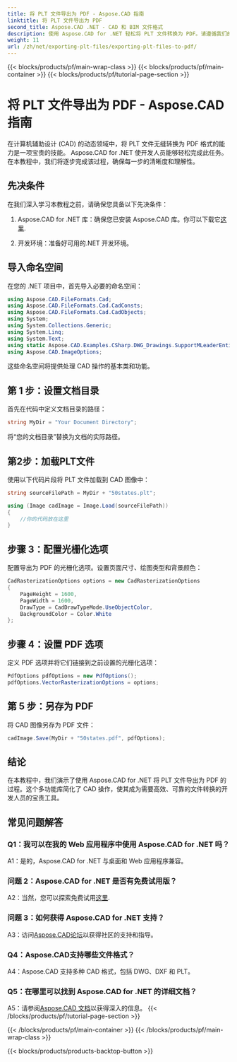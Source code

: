 ```yaml
---
title: 将 PLT 文件导出为 PDF - Aspose.CAD 指南
linktitle: 将 PLT 文件导出为 PDF
second_title: Aspose.CAD .NET - CAD 和 BIM 文件格式
description: 使用 Aspose.CAD for .NET 轻松将 PLT 文件转换为 PDF。请遵循我们的分步指南，以获得无缝集成和可靠的结果。
weight: 11
url: /zh/net/exporting-plt-files/exporting-plt-files-to-pdf/
---
```


{{< blocks/products/pf/main-wrap-class >}}
{{< blocks/products/pf/main-container >}}
{{< blocks/products/pf/tutorial-page-section >}}

# 将 PLT 文件导出为 PDF - Aspose.CAD 指南

在计算机辅助设计 (CAD) 的动态领域中，将 PLT 文件无缝转换为 PDF 格式的能力是一项宝贵的技能。 Aspose.CAD for .NET 使开发人员能够轻松完成此任务。在本教程中，我们将逐步完成该过程，确保每一步的清晰度和理解性。

## 先决条件

在我们深入学习本教程之前，请确保您具备以下先决条件：

1.  Aspose.CAD for .NET 库：确保您已安装 Aspose.CAD 库。你可以下载它[这里](https://releases.aspose.com/cad/net/).

2. 开发环境：准备好可用的.NET 开发环境。

## 导入命名空间

在您的 .NET 项目中，首先导入必要的命名空间：

```csharp
using Aspose.CAD.FileFormats.Cad;
using Aspose.CAD.FileFormats.Cad.CadConsts;
using Aspose.CAD.FileFormats.Cad.CadObjects;
using System;
using System.Collections.Generic;
using System.Linq;
using System.Text;
using static Aspose.CAD.Examples.CSharp.DWG_Drawings.SupportMLeaderEntityForDWGFormat;
using Aspose.CAD.ImageOptions;
```

这些命名空间将提供处理 CAD 操作的基本类和功能。

## 第 1 步：设置文档目录

首先在代码中定义文档目录的路径：

```csharp
string MyDir = "Your Document Directory";
```

将“您的文档目录”替换为文档的实际路径。

## 第2步：加载PLT文件

使用以下代码片段将 PLT 文件加载到 CAD 图像中：

```csharp
string sourceFilePath = MyDir + "50states.plt";

using (Image cadImage = Image.Load(sourceFilePath))
{
    //你的代码放在这里
}
```

## 步骤 3：配置光栅化选项

配置导出为 PDF 的光栅化选项。设置页面尺寸、绘图类型和背景颜色：

```csharp
CadRasterizationOptions options = new CadRasterizationOptions
{
    PageHeight = 1600,
    PageWidth = 1600,
    DrawType = CadDrawTypeMode.UseObjectColor,
    BackgroundColor = Color.White
};
```

## 步骤 4：设置 PDF 选项

定义 PDF 选项并将它们链接到之前设置的光栅化选项：

```csharp
PdfOptions pdfOptions = new PdfOptions();
pdfOptions.VectorRasterizationOptions = options;
```

## 第 5 步：另存为 PDF

将 CAD 图像另存为 PDF 文件：

```csharp
cadImage.Save(MyDir + "50states.pdf", pdfOptions);
```

## 结论

在本教程中，我们演示了使用 Aspose.CAD for .NET 将 PLT 文件导出为 PDF 的过程。这个多功能库简化了 CAD 操作，使其成为需要高效、可靠的文件转换的开发人员的宝贵工具。

## 常见问题解答

### Q1：我可以在我的 Web 应用程序中使用 Aspose.CAD for .NET 吗？

A1：是的，Aspose.CAD for .NET 与桌面和 Web 应用程序兼容。

### 问题 2：Aspose.CAD for .NET 是否有免费试用版？

 A2：当然，您可以探索免费试用[这里](https://releases.aspose.com/).

### 问题 3：如何获得 Aspose.CAD for .NET 支持？

 A3：访问[Aspose.CAD论坛](https://forum.aspose.com/c/cad/19)以获得社区的支持和指导。

### Q4：Aspose.CAD支持哪些文件格式？

A4：Aspose.CAD 支持多种 CAD 格式，包括 DWG、DXF 和 PLT。

### Q5：在哪里可以找到 Aspose.CAD for .NET 的详细文档？

 A5：请参阅[Aspose.CAD 文档](https://reference.aspose.com/cad/net/)以获得深入的信息。
{{< /blocks/products/pf/tutorial-page-section >}}

{{< /blocks/products/pf/main-container >}}
{{< /blocks/products/pf/main-wrap-class >}}

{{< blocks/products/products-backtop-button >}}
